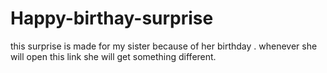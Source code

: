 # Happy-birthay-surprise
this surprise is made for my sister because of her birthday . whenever she will open this link she will get something different.
